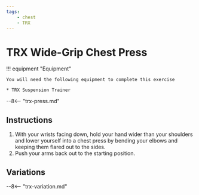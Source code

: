 ```yaml
---
tags:
    - chest
    - TRX
---
```


#  TRX Wide-Grip Chest Press

!!! equipment "Equipment"

    You will need the following equipment to complete this exercise
    
    * TRX Suspension Trainer

--8<-- "trx-press.md"

## Instructions

1. With your wrists facing down, hold your hand wider than your shoulders and lower yourself into a chest press by bending your elbows and keeping them flared out to the sides.
2. Push your arms back out to the starting position.

## Variations

--8<-- "trx-variation.md"